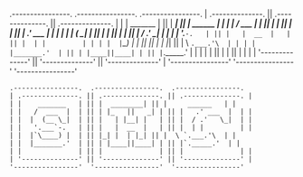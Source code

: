 
 .----------------.  .----------------.  .----------------.
| .--------------. || .--------------. || .--------------. |
| |    _______   | || |  ________| || |     ______   | |
| |   /  ___  |  | || | |_   ||   _| | || |   .' ___  |  | |
| |  |  (__ \_|  | || |   | |__| |   | || |  / .'   \_|  | |
| |   '.___`-.   | || |   |  __  |   | || |  | |         | |
| |  |`\____) |  | || |_| |  | |_| || |  \ `.___.'\  | |
| |  |_______.'  | || | |____||____| | || |`._____.'  | |
| |              | || |              | || |              | |
| '--------------' || '--------------' || '--------------' |
 '----------------'  '----------------'  '----------------'

 ```
 .----------------.  .----------------.  .----------------.
| .--------------. || .--------------. || .--------------. |
| |    _______   | || |  ________| || |     ______   | |
| |   /  ___  |  | || | |_   ||   _| | || |   .' ___  |  | |
| |  |  (__ \_|  | || |   | |__| |   | || |  / .'   \_|  | |
| |   '.___`-.   | || |   |  __  |   | || |  | |         | |
| |  |`\____) |  | || |_| |  | |_| || |  \ `.___.'\  | |
| |  |_______.'  | || | |____||____| | || |`._____.'  | |
| |              | || |              | || |              | |
| '--------------' || '--------------' || '--------------' |
 '----------------'  '----------------'  '----------------'
```
